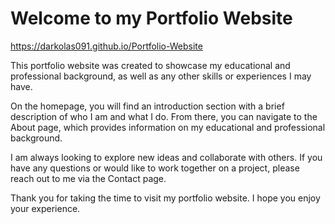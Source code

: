 # Welcome to my Portfolio Website

https://darkolas091.github.io/Portfolio-Website

This portfolio website was created to showcase my educational and professional background, as well as any other skills or experiences I may have. 

On the homepage, you will find an introduction section with a brief description of who I am and what I do. From there, you can navigate to the About page, which provides information on my educational and professional background.

I am always looking to explore new ideas and collaborate with others. If you have any questions or would like to work together on a project, please reach out to me via the Contact page.

Thank you for taking the time to visit my portfolio website. I hope you enjoy your experience.
